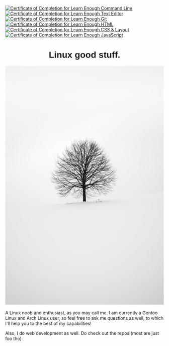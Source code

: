 <!--### Hi there 👋-->
<!DOCTYPE html>

<head>
  <link href="https://fonts.googleapis.com/css2?family=Raleway:wght@100&display=swap" rel="stylesheet">
  <style>
    h1 {
           font-family:'Raleway', sans-serif;
           text-align:center;
    }
  </style>
 </head>
<body>
<br><a href="https://www.learnenough.com/certificates/Atharva"><img src="https://www.learnenough.com/certificates/Atharva/command-line-tutorial.svg" alt="Certificate of Completion for Learn Enough Command Line"></a><a href="https://www.learnenough.com/certificates/Atharva"><img src="https://www.learnenough.com/certificates/Atharva/text-editor-tutorial.svg" alt="Certificate of Completion for Learn Enough Text Editor"></a><a href="https://www.learnenough.com/certificates/Atharva"><img src="https://www.learnenough.com/certificates/Atharva/git-tutorial.svg" alt="Certificate of Completion for Learn Enough Git"></a><a href="https://www.learnenough.com/certificates/Atharva"><img src="https://www.learnenough.com/certificates/Atharva/html-tutorial.svg" alt="Certificate of Completion for Learn Enough HTML"></a><a href="https://www.learnenough.com/certificates/Atharva"><img src="https://www.learnenough.com/certificates/Atharva/css-and-layout-tutorial.svg" alt="Certificate of Completion for Learn Enough CSS &amp; Layout"></a><a href="https://www.learnenough.com/certificates/Atharva"><img src="https://www.learnenough.com/certificates/Atharva/javascript-tutorial.svg" alt="Certificate of Completion for Learn Enough JavaScript"></a>
<h1 style="font-family:'Raleway', sans-serif;
           text-align:center;
           ">Linux good stuff.</h1>

<img src="https://github.com/Axarva/dotfiles/blob/master/screenshots/img.jpe" alt="An image">

<!--<blockquote><em>"It's a large large world;<br>
                 However far you get, there's always some more...<br>
                 Beware, not everything is good;<br>
                 BUT LINUX IS GOOOD!!!"<br>
  </em></blockquote>-->
<p> A Linux noob and enthusiast, as you may call me.
  I am currently a Gentoo Linux and Arch Linux user, so feel free to ask me questions as well,
  to which I'll help you to the best of my capabilities!
</p>
<p>Also, I do web development as well.
    Do check out the repos!(most are just foo tho)
</p>
</body>
